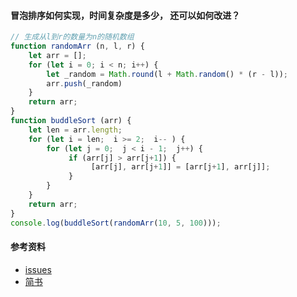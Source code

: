 #### 冒泡排序如何实现，时间复杂度是多少， 还可以如何改进？
```javascript
// 生成从l到r的数量为n的随机数组
function randomArr (n, l, r) {
    let arr = [];
    for (let i = 0; i < n; i++) {
        let _random = Math.round(l + Math.random() * (r - l));
        arr.push(_random)
    }
    return arr;
}
function buddleSort (arr) {
    let len = arr.length;
    for (let i = len;  i >= 2;  i-- ) {
        for (let j = 0;  j < i - 1;  j++) {
             if (arr[j] > arr[j+1]) {
                  [arr[j], arr[j+1]] = [arr[j+1], arr[j]];
             }
        }
    }
    return arr;
}
console.log(buddleSort(randomArr(10, 5, 100)));
```
#### 参考资料
- [issues](https://github.com/Advanced-Frontend/Daily-Interview-Question/issues/94)
- [简书](https://www.jianshu.com/p/5d44186b5263)
